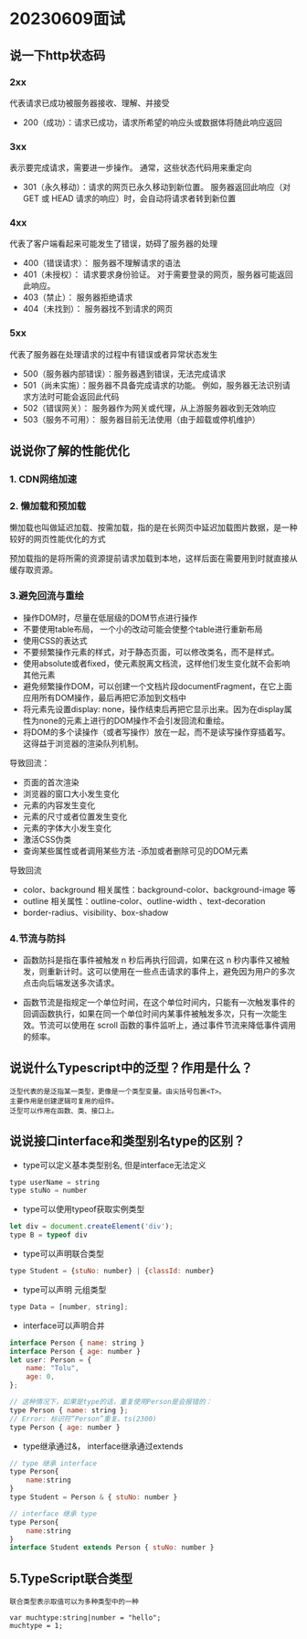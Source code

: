 # 20230609面试

## 说一下http状态码

### 2xx
代表请求已成功被服务器接收、理解、并接受

- 200（成功）：请求已成功，请求所希望的响应头或数据体将随此响应返回

### 3xx
表示要完成请求，需要进一步操作。 通常，这些状态代码用来重定向

- 301（永久移动）：请求的网页已永久移动到新位置。 服务器返回此响应（对 GET 或 HEAD 请求的响应）时，会自动将请求者转到新位置

### 4xx
代表了客户端看起来可能发生了错误，妨碍了服务器的处理

- 400（错误请求）： 服务器不理解请求的语法
- 401（未授权）： 请求要求身份验证。 对于需要登录的网页，服务器可能返回此响应。
- 403（禁止）： 服务器拒绝请求
- 404（未找到）： 服务器找不到请求的网页

### 5xx
代表了服务器在处理请求的过程中有错误或者异常状态发生

- 500（服务器内部错误）：服务器遇到错误，无法完成请求
- 501（尚未实施）：服务器不具备完成请求的功能。 例如，服务器无法识别请求方法时可能会返回此代码
- 502（错误网关）： 服务器作为网关或代理，从上游服务器收到无效响应
- 503（服务不可用）： 服务器目前无法使用（由于超载或停机维护）

## 说说你了解的性能优化


### 1. CDN网络加速

### 2. 懒加载和预加载
懒加载也叫做延迟加载、按需加载，指的是在长网页中延迟加载图片数据，是一种较好的网页性能优化的方式

预加载指的是将所需的资源提前请求加载到本地，这样后面在需要用到时就直接从缓存取资源。

### 3.避免回流与重绘

- 操作DOM时，尽量在低层级的DOM节点进行操作
- 不要使用table布局， 一个小的改动可能会使整个table进行重新布局
- 使用CSS的表达式
- 不要频繁操作元素的样式，对于静态页面，可以修改类名，而不是样式。
- 使用absolute或者fixed，使元素脱离文档流，这样他们发生变化就不会影响其他元素
- 避免频繁操作DOM，可以创建一个文档片段documentFragment，在它上面应用所有DOM操作，最后再把它添加到文档中
- 将元素先设置display: none，操作结束后再把它显示出来。因为在display属性为none的元素上进行的DOM操作不会引发回流和重绘。
- 将DOM的多个读操作（或者写操作）放在一起，而不是读写操作穿插着写。这得益于浏览器的渲染队列机制。


导致回流：
- 页面的首次渲染
- 浏览器的窗口大小发生变化
- 元素的内容发生变化
- 元素的尺寸或者位置发生变化
- 元素的字体大小发生变化
- 激活CSS伪类
- 查询某些属性或者调用某些方法
-添加或者删除可见的DOM元素

导致回流
- color、background 相关属性：background-color、background-image 等
- outline 相关属性：outline-color、outline-width 、text-decoration
- border-radius、visibility、box-shadow

### 4.节流与防抖

- 函数防抖是指在事件被触发 n 秒后再执行回调，如果在这 n 秒内事件又被触发，则重新计时。这可以使用在一些点击请求的事件上，避免因为用户的多次点击向后端发送多次请求。

- 函数节流是指规定一个单位时间，在这个单位时间内，只能有一次触发事件的回调函数执行，如果在同一个单位时间内某事件被触发多次，只有一次能生效。节流可以使用在 scroll 函数的事件监听上，通过事件节流来降低事件调用的频率。


## 说说什么Typescript中的泛型？作用是什么？
```
泛型代表的是泛指某一类型，更像是一个类型变量。由尖括号包裹<T>。
主要作用是创建逻辑可复用的组件。
泛型可以作用在函数、类、接口上。

```

## 说说接口interface和类型别名type的区别？

- type可以定义基本类型别名, 但是interface无法定义
```js
type userName = string
type stuNo = number
```
- type可以使用typeof获取实例类型
```js
let div = document.createElement('div');
type B = typeof div
```

- type可以声明联合类型
```js
type Student = {stuNo: number} | {classId: number}
```

- type可以声明 元组类型
```js
type Data = [number, string];
```

- interface可以声明合并
```js
interface Person { name: string }
interface Person { age: number }
let user: Person = {
    name: "Tolu",
    age: 0,
};

// 这种情况下，如果是type的话，重复使用Person是会报错的：
type Person { name: string };  
// Error: 标识符“Person”重复。ts(2300)
type Person { age: number }
```

- type继承通过&， interface继承通过extends 
```js
// type 继承 interface
type Person{
    name:string
}
type Student = Person & { stuNo: number }

// interface 继承 type
type Person{
    name:string
}
interface Student extends Person { stuNo: number }
```

## 5.TypeScript联合类型
```
联合类型表示取值可以为多种类型中的一种

var muchtype:string|number = "hello";
muchtype = 1;
```